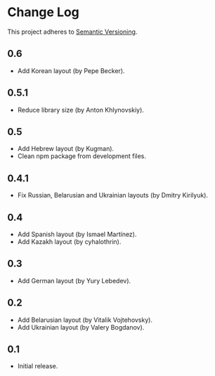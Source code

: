 # Change Log
This project adheres to [Semantic Versioning](http://semver.org/).

## 0.6
* Add Korean layout (by Pepe Becker).

## 0.5.1
* Reduce library size (by Anton Khlynovskiy).

## 0.5
* Add Hebrew layout (by Kugman).
* Clean npm package from development files.

## 0.4.1
* Fix Russian, Belarusian and Ukrainian layouts (by Dmitry Kirilyuk).

## 0.4
* Add Spanish layout (by Ismael Martínez).
* Add Kazakh layout (by cyhalothrin).

## 0.3
* Add German layout (by Yury Lebedev).

## 0.2
* Add Belarusian layout (by Vitalik Vojtehovsky).
* Add Ukrainian layout (by Valery Bogdanov).

## 0.1
* Initial release.
